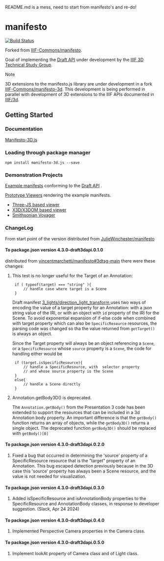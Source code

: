 README.md is a mess, need to start from manifesto's and re-do!

# manifesto

[![Build Status](https://github.com/IIIF-Commons/manifesto/actions/workflows/build-test.yml/badge.svg?branch=main)](https://github.com/IIIF-Commons/manifesto/actions/workflows/build-test.yml)

Forked from [IIIF-Commons/manifesto](https://github.com/IIIF-Commons/manifesto).

Goal of implementing the [Draft API](https://github.com/IIIF/3d/blob/main/temp-draft-4.md) under development by the [IIIF 3D Technical Study Group](https://github.com/IIIF/3d/).

> [!NOTE]
> 3D extensions to the manifesto.js library are under development in a fork [IIIF-Commons/manifesto-3d](https://github.com/IIIF-Commons/manifesto-3d).
> This development is being performed in parallel with development of 3D extensions to the IIIF APIs documented in [IIIF/3d](https://github.com/IIIF/3d).


## Getting Started

### Documentation

[Manifesto-3D.js](https://iiif-commons.github.io/manifesto-3d/)

### Loading through package manager

    npm install manifesto-3d.js --save

### Demonstration Projects
[Example manifests](https://github.com/IIIF/3d/tree/main/manifests) conforming to the [Draft API](https://github.com/IIIF/3d/blob/main/temp-draft-4.md) .

[Prototype Viewers](https://github.com/IIIF/3d/issues/28) rendering the example manifests.
- [Three-JS based viewer](https://codesandbox.io/p/github/JulieWinchester/iiif-threejs-demo)
- [X3D/X3DOM based viewer](https://codesandbox.io/p/github/vincentmarchetti/iiif-x3dom-demo/main)
- [Smithsonian Voyager](https://codesandbox.io/p/sandbox/voyager-annotations-demo-forked-l83l6w)

### ChangeLog

From start point of the version distributed  from  [JulieWinchester/manifesto](https://github.com/JulieWinchester/manifesto/tree/3dtsg-dev-dist)

#### To package.json version 4.3.0-draft3dapi.0.1.0  
distributed from [vincentmarchetti/manifesto#3dtsg-main]() there were these changes:

1. This test is no longer useful for the Target of an Annotation:

        if ( typeof(target) === "string" ){
            // handle case where target is a Scene
        }
    
    Draft manifest [ 3_lights/direction_light_transform ]( https://github.com/IIIF/3d/blob/main/manifests/3_lights/direction_light_transform_rotate.json ) uses two ways of encoding the value of a target property for an Annotation: with a json string value of the IRI, or with an object with `id` property of the IRI for the  Scene. To avoid exponential expansion of if-else code when combined with target property which can also  be `SpecificResource` resources, the parsing code was changed so tha the value returned from `getTarget()` is always an object.
    
    Since the Target property will always be an object referencing a `Scene`, or a `SpecificResource` whose `source` property is a `Scene`, the code for handling either would be
    
        if (target.isSpecificResource){
            // handle a SpecificResource, with  selector property
            // and whose source property is the Scene
        }
        else{
            // handle a Scene directly
        }
        
2. Annotation.getBody3D() is deprecated.

    The `Annotation.getBody()` from the Presentation 3 code has been extended to support the resources that can be included in a 3d Annotation body property. An important difference is that the `getBody()` function  returns an array of objects, while the `getBody3D()` returns a single object. The deprecated function `getBody3D()` should be replaced with `getBody()[0]`

#### To package.json version 4.3.0-draft3dapi.0.2.0

1. Fixed a bug that occurred in determining the 'source' property of a SpecificResource resource that is the "target" property of an Annotation. This bug escaped detection previously because in the 3D case this 'source' property has always been a Scene resource, and the value is not needed for visualization. 

#### To package.json version 4.3.0-draft3dapi.0.3.0

1. Added isSpecificResource and isAnnotationBody properties to the SpecificResource and AnnotationBody classes, in response to developer suggestion. (Slack, Apr 24 2024)

#### To package.json version 4.3.0-draft3dapi.0.4.0

1. Implemented Perspective Camera properties in the Camera class.

#### To package.json version 4.3.0-draft3dapi.0.5.0

1. Implement lookAt property of Camera class and of Light class.
